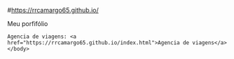 #https://rrcamargo65.github.io/

<!doctype html>

<html>
  <title></title>
  <body>
    Meu porfifólio
    
    Agencia de viagens: <a href="https://rrcamargo65.github.io/index.html">Agencia de viagens</a>
    </body>
</html>
